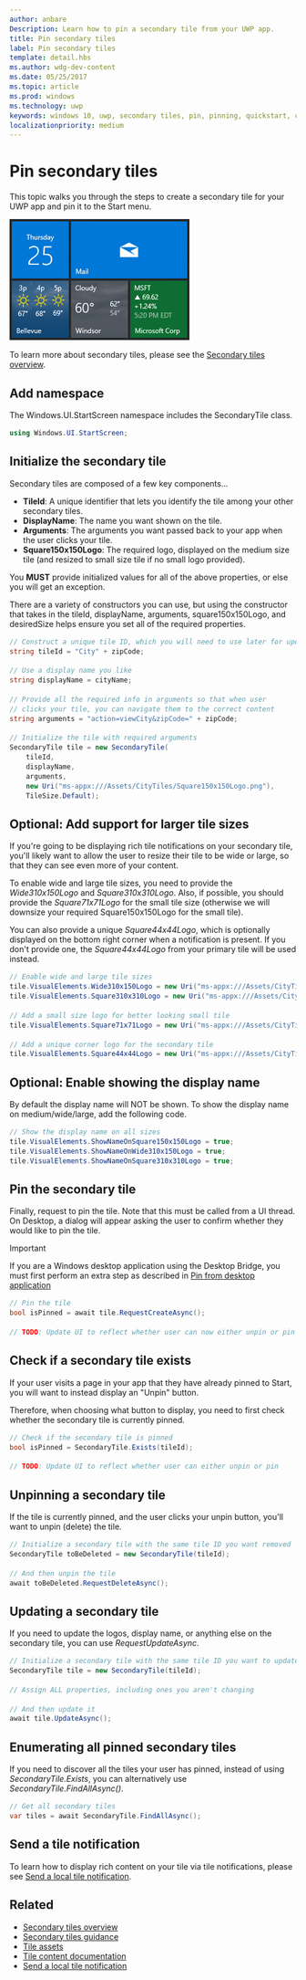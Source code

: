 ```yaml
---
author: anbare
Description: Learn how to pin a secondary tile from your UWP app.
title: Pin secondary tiles
label: Pin secondary tiles
template: detail.hbs
ms.author: wdg-dev-content
ms.date: 05/25/2017
ms.topic: article
ms.prod: windows
ms.technology: uwp
keywords: windows 10, uwp, secondary tiles, pin, pinning, quickstart, code sample, example, secondarytile
localizationpriority: medium
---
```


# Pin secondary tiles
<link rel="stylesheet" href="https://az835927.vo.msecnd.net/sites/uwp/Resources/css/custom.css">

This topic walks you through the steps to create a secondary tile for your UWP app and pin it to the Start menu.

![Screenshot of secondary tiles](images/secondarytiles.png)

To learn more about secondary tiles, please see the [Secondary tiles overview](tiles-and-notifications-secondary-tiles.md).


## Add namespace

The Windows.UI.StartScreen namespace includes the SecondaryTile class.

```csharp
using Windows.UI.StartScreen;
```


## Initialize the secondary tile

Secondary tiles are composed of a few key components...

* **TileId**: A unique identifier that lets you identify the tile among your other secondary tiles.
* **DisplayName**: The name you want shown on the tile.
* **Arguments**: The arguments you want passed back to your app when the user clicks your tile.
* **Square150x150Logo**: The required logo, displayed on the medium size tile (and resized to small size tile if no small logo provided).

You **MUST** provide initialized values for all of the above properties, or else you will get an exception.

There are a variety of constructors you can use, but using the constructor that takes in the tileId, displayName, arguments, square150x150Logo, and desiredSize helps ensure you set all of the required properties.

```csharp
// Construct a unique tile ID, which you will need to use later for updating the tile
string tileId = "City" + zipCode;

// Use a display name you like
string displayName = cityName;

// Provide all the required info in arguments so that when user
// clicks your tile, you can navigate them to the correct content
string arguments = "action=viewCity&zipCode=" + zipCode;

// Initialize the tile with required arguments
SecondaryTile tile = new SecondaryTile(
    tileId,
    displayName,
    arguments,
    new Uri("ms-appx:///Assets/CityTiles/Square150x150Logo.png"),
    TileSize.Default);
```


## Optional: Add support for larger tile sizes

If you're going to be displaying rich tile notifications on your secondary tile, you'll likely want to allow the user to resize their tile to be wide or large, so that they can see even more of your content.

To enable wide and large tile sizes, you need to provide the *Wide310x150Logo* and *Square310x310Logo*. Also, if possible, you should provide the *Square71x71Logo* for the small tile size (otherwise we will downsize your required Square150x150Logo for the small tile).

You can also provide a unique *Square44x44Logo*, which is optionally displayed on the bottom right corner when a notification is present. If you don't provide one, the *Square44x44Logo* from your primary tile will be used instead.

```csharp
// Enable wide and large tile sizes
tile.VisualElements.Wide310x150Logo = new Uri("ms-appx:///Assets/CityTiles/Wide310x150Logo.png");
tile.VisualElements.Square310x310Logo = new Uri("ms-appx:///Assets/CityTiles/Square310x310Logo.png");

// Add a small size logo for better looking small tile
tile.VisualElements.Square71x71Logo = new Uri("ms-appx:///Assets/CityTiles/Square71x71Logo.png");

// Add a unique corner logo for the secondary tile
tile.VisualElements.Square44x44Logo = new Uri("ms-appx:///Assets/CityTiles/Square44x44Logo.png");
```


## Optional: Enable showing the display name

By default the display name will NOT be shown. To show the display name on medium/wide/large, add the following code.

```csharp
// Show the display name on all sizes
tile.VisualElements.ShowNameOnSquare150x150Logo = true;
tile.VisualElements.ShowNameOnWide310x150Logo = true;
tile.VisualElements.ShowNameOnSquare310x310Logo = true;
```


## Pin the secondary tile

Finally, request to pin the tile. Note that this must be called from a UI thread. On Desktop, a dialog will appear asking the user to confirm whether they would like to pin the tile.

> [!IMPORTANT]
> If you are a Windows desktop application using the Desktop Bridge, you must first perform an extra step as described in [Pin from desktop application](tiles-and-notifications-secondary-tiles-desktop-pinning.md)

```csharp
// Pin the tile
bool isPinned = await tile.RequestCreateAsync();

// TODO: Update UI to reflect whether user can now either unpin or pin
```


## Check if a secondary tile exists

If your user visits a page in your app that they have already pinned to Start, you will want to instead display an "Unpin" button.

Therefore, when choosing what button to display, you need to first check whether the secondary tile is currently pinned.

```csharp
// Check if the secondary tile is pinned
bool isPinned = SecondaryTile.Exists(tileId);

// TODO: Update UI to reflect whether user can either unpin or pin
```


## Unpinning a secondary tile

If the tile is currently pinned, and the user clicks your unpin button, you'll want to unpin (delete) the tile.

```csharp
// Initialize a secondary tile with the same tile ID you want removed
SecondaryTile toBeDeleted = new SecondaryTile(tileId);

// And then unpin the tile
await toBeDeleted.RequestDeleteAsync();
```


## Updating a secondary tile

If you need to update the logos, display name, or anything else on the secondary tile, you can use *RequestUpdateAsync*.

```csharp
// Initialize a secondary tile with the same tile ID you want to update
SecondaryTile tile = new SecondaryTile(tileId);

// Assign ALL properties, including ones you aren't changing

// And then update it
await tile.UpdateAsync();
```


## Enumerating all pinned secondary tiles

If you need to discover all the tiles your user has pinned, instead of using *SecondaryTile.Exists*, you can alternatively use *SecondaryTile.FindAllAsync()*.

```csharp
// Get all secondary tiles
var tiles = await SecondaryTile.FindAllAsync();
```


## Send a tile notification

To learn how to display rich content on your tile via tile notifications, please see [Send a local tile notification](tiles-and-notifications-sending-a-local-tile-notification.md).


## Related

* [Secondary tiles overview](tiles-and-notifications-secondary-tiles.md)
* [Secondary tiles guidance](tiles-and-notifications-secondary-tiles-guidance.md)
* [Tile assets](tiles-and-notifications-app-assets.md)
* [Tile content documentation](tiles-and-notifications-create-adaptive-tiles.md)
* [Send a local tile notification](tiles-and-notifications-sending-a-local-tile-notification.md)